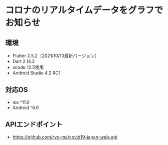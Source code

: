 # コロナのリアルタイムデータをグラフでお知らせ



## 環境
- Flutter 2.5.2（2021/10/10最新バージョン）
- Dart 2.14.3
- xcode 12.5使用
- Android Studio 4.2 RC1



## 対応OS
- ios ^11.0
- Android ^6.0



## APIエンドポイント
- https://github.com/ryo-ma/covid19-japan-web-api
